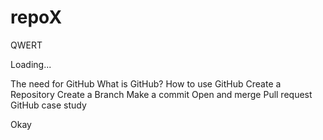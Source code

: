 # repoX
QWERT

Loading...

The need for GitHub
What is GitHub?
How to use GitHub
Create a Repository
Create a Branch
Make a commit
Open and merge Pull request
GitHub case study


Okay
